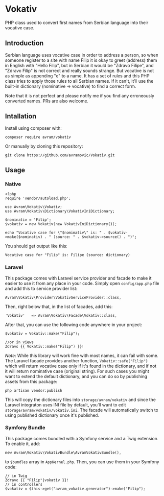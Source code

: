 # Vokativ

PHP class used to convert first names from Serbian language into their vocative case.

## Introduction

Serbian language uses vocative case in order to address a person, so when someone register to a site with name Filip it is okay to greet (address) them in English with "Hello Filip", but in Serbian it would be "Zdravo Filipe", and "Zdravo Filip" is not correct and really sounds strange. But vocative is not as simple as appending "e" to a name. It has a set of rules and this PHP class tries to apply those rules to all Serbian names. If it can't, it'll use the built-in dictionary (nominative => vocative) to find a correct form.

Note that it is not perfect and please notify me if you find any erroneously converted names. PRs are also welcome.

## Intallation

Install using composer with:

`composer require avram/vokativ`

Or manually by cloning this repository:

`git clone https://github.com/avramovic/Vokativ.git`

## Usage

### Native

    <?php
    require 'vendor/autoload.php';

    use Avram\Vokativ\Vokativ;
    use Avram\Vokativ\Dictionary\VokativIniDictionary;

    $nominativ = 'Filip';
    $vokativ = new Vokativ(new VokativIniDictionary());

    echo "Vocative case for \"$nominativ\" is: " . $vokativ->make($nominativ) . " (source: " . $vokativ->source() . ")";

You should get output like this:

    Vocative case for "Filip" is: Filipe (source: dictionary)

### Laravel

This package comes with Laravel service provider and facade to make it easier to use it from any place in your code. Simply open `config/app.php` file and add this to service provider list:

    Avram\Vokativ\Provider\VokativServiceProvider::class,

Then, right below that, in the list of facades, add this:

    'Vokativ'   => Avram\Vokativ\Facade\Vokativ::class,

After that, you can use the following code anywhere in your project:

    $vokativ = Vokativ::make("Filip");

    //or in views
    Zdravo {{ Vokativ::make("Filip") }}!

*Note*: While this library will work fine with most names, it can fail with some. The Laravel facade provides another function, `Vokativ::safe("Filip")` which will return vocative case only if it's found in the dictionary, and if not it will return nominative case (original string). For such cases you might want to extend the default dictionary, and you can do so by publishing assets from this package:

    php artisan vendor:publish

This will copy the dictionary files into `storage/avram/vokativ` and since the Laravel integraton uses INI file by default, you'll want to edit `storage/avram/vokativ/vokativ.ini`. The facade will automatically switch to using published dictionary once it's published.

### Symfony Bundle
This package comes bundled with a Symfony service and a Twig extension. To enable it, add:

    new Avram\Vokativ\VokativBundle\AvramVokativBundle(),
    
to `$bundles` array in `AppKernel.php`. Then, you can use them in your Symfony code:

    // in Twig 
    Zdravo {{ "Filip"|vokativ }}!
    // in controllers
    $vokativ = $this->get("avram_vokativ.generator")->make("Filip");
